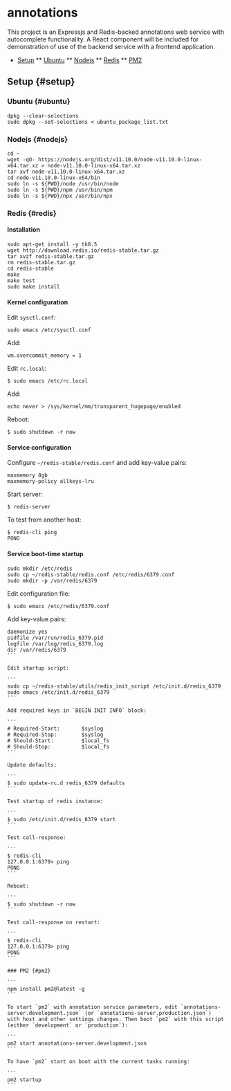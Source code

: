 # annotations

This project is an Expressjs and Redis-backed annotations web service with autocomplete functionality. A React component will be included for demonstration of use of the backend service with a frontend application.

* [Setup](#setup)
** [Ubuntu](#ubuntu)
** [Nodejs](#nodejs)
** [Redis](#redis)
** [PM2](#pm2)

## Setup {#setup}

### Ubuntu {#ubuntu}

```
dpkg --clear-selections
sudo dpkg --set-selections < ubuntu_package_list.txt
```

### Nodejs {#nodejs}

```
cd ~
wget -qO- https://nodejs.org/dist/v11.10.0/node-v11.10.0-linux-x64.tar.xz > node-v11.10.0-linux-x64.tar.xz
tar xvf node-v11.10.0-linux-x64.tar.xz
cd node-v11.10.0-linux-x64/bin
sudo ln -s ${PWD}/node /usr/bin/node
sudo ln -s ${PWD}/npm /usr/bin/npm
sudo ln -s ${PWD}/npx /usr/bin/npx
```

### Redis {#redis}

#### Installation

```
sudo apt-get install -y tk8.5
wget http://download.redis.io/redis-stable.tar.gz
tar xvzf redis-stable.tar.gz
rm redis-stable.tar.gz
cd redis-stable
make
make test
sudo make install
```

#### Kernel configuration

Edit `sysctl.conf`:

```
sudo emacs /etc/sysctl.conf
```

Add:

```
vm.overcommit_memory = 1
```

Edit `rc.local`:

```
$ sudo emacs /etc/rc.local
```

Add:

```
echo never > /sys/kernel/mm/transparent_hugepage/enabled
```


Reboot:

```
$ sudo shutdown -r now
```

#### Service configuration


Configure `~/redis-stable/redis.conf` and add key-value pairs:

```
maxmemory 8gb
maxmemory-policy allkeys-lru
```

Start server:

```
$ redis-server
```

To test from another host:

```
$ redis-cli ping
PONG
```

#### Service boot-time startup

```
sudo mkdir /etc/redis
sudo cp ~/redis-stable/redis.conf /etc/redis/6379.conf
sudo mkdir -p /var/redis/6379
```

Edit configuration file:

```
$ sudo emacs /etc/redis/6379.conf
```

Add key-value pairs:

````
daemonize yes
pidfile /var/run/redis_6379.pid
logfile /var/log/redis_6379.log
dir /var/redis/6379
```

Edit startup script:

```
sudo cp ~/redis-stable/utils/redis_init_script /etc/init.d/redis_6379
sudo emacs /etc/init.d/redis_6379
```

Add required keys in `BEGIN INIT INFO` block:

```
# Required-Start:       $syslog                                                                                                                                                                                                                                         
# Required-Stop:        $syslog                                                                                                                                                                                                                                         
# Should-Start:         $local_fs                                                                                                                                                                                                                                       
# Should-Stop:          $local_fs      
```

Update defaults:

```
$ sudo update-rc.d redis_6379 defaults
```

Test startup of redis instance:

```
$ sudo /etc/init.d/redis_6379 start
```

Test call-response:

```
$ redis-cli
127.0.0.1:6379> ping
PONG
```

Reboot:

```
$ sudo shutdown -r now
```

Test call-response on restart:

```
$ redis-cli
127.0.0.1:6379> ping
PONG
```

### PM2 {#pm2}

```
npm install pm2@latest -g
```

To start `pm2` with annotation service parameters, edit `annotations-server.development.json` (or `annotations-server.production.json`) with host and other settings changes. Then boot `pm2` with this script (either `development` or `production`):

```
pm2 start annotations-server.development.json
```

To have `pm2` start on boot with the current tasks running:

```
pm2 startup
```